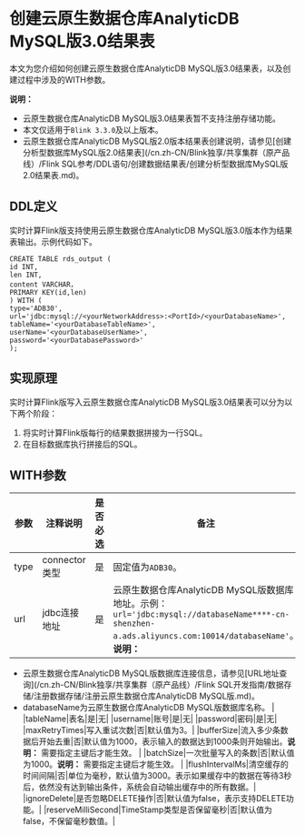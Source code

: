 # 创建云原生数据仓库AnalyticDB MySQL版3.0结果表

本文为您介绍如何创建云原生数据仓库AnalyticDB MySQL版3.0结果表，以及创建过程中涉及的WITH参数。

**说明：**

-   云原生数据仓库AnalyticDB MySQL版3.0结果表暂不支持注册存储功能。
-   本文仅适用于`Blink 3.3.0`及以上版本。
-   云原生数据仓库AnalyticDB MySQL版2.0版本结果表创建说明，请参见[创建分析型数据库MySQL版2.0结果表](/cn.zh-CN/Blink独享/共享集群（原产品线）/Flink SQL参考/DDL语句/创建数据结果表/创建分析型数据库MySQL版2.0结果表.md)。

## DDL定义

实时计算Flink版支持使用云原生数据仓库AnalyticDB MySQL版3.0版本作为结果表输出。示例代码如下。

```
CREATE TABLE rds_output (
id INT,
len INT,
content VARCHAR，
PRIMARY KEY(id,len)
) WITH (
type='ADB30',
url='jdbc:mysql://<yourNetworkAddress>:<PortId>/<yourDatabaseName>',
tableName='<yourDatabaseTableName>',
userName='<yourDatabaseUserName>',
password='<yourDatabasePassword>'
);
```

## 实现原理

实时计算Flink版写入云原生数据仓库AnalyticDB MySQL版3.0结果表可以分为以下两个阶段：

1.  将实时计算Flink版每行的结果数据拼接为一行SQL。
2.  在目标数据库执行拼接后的SQL。

## WITH参数

|参数|注释说明|是否必选|备注|
|--|----|----|--|
|type|connector类型|是|固定值为`ADB30`。|
|url|jdbc连接地址|是|云原生数据仓库AnalyticDB MySQL版数据库地址。示例：`url='jdbc:mysql://databaseName****-cn-shenzhen-a.ads.aliyuncs.com:10014/databaseName'`。**说明：**

-   云原生数据仓库AnalyticDB MySQL版数据库连接信息，请参见[URL地址查询](/cn.zh-CN/Blink独享/共享集群（原产品线）/Flink SQL开发指南/数据存储/注册数据存储/注册云原生数据仓库AnalyticDB MySQL版.md)。
-   databaseName为云原生数据仓库AnalyticDB MySQL版数据库名称。 |
|tableName|表名|是|无|
|username|账号|是|无|
|password|密码|是|无|
|maxRetryTimes|写入重试次数|否|默认值为3。|
|bufferSize|流入多少条数据后开始去重|否|默认值为1000，表示输入的数据达到1000条则开始输出。**说明：** 需要指定主键后才能生效。 |
|batchSize|一次批量写入的条数|否|默认值为1000。**说明：** 需要指定主键后才能生效。 |
|flushIntervalMs|清空缓存的时间间隔|否|单位为毫秒，默认值为3000。表示如果缓存中的数据在等待3秒后，依然没有达到输出条件，系统会自动输出缓存中的所有数据。|
|ignoreDelete|是否忽略DELETE操作|否|默认值为false，表示支持DELETE功能。|
|reserveMilliSecond|TimeStamp类型是否保留毫秒|否|默认值为false，不保留毫秒数值。|

